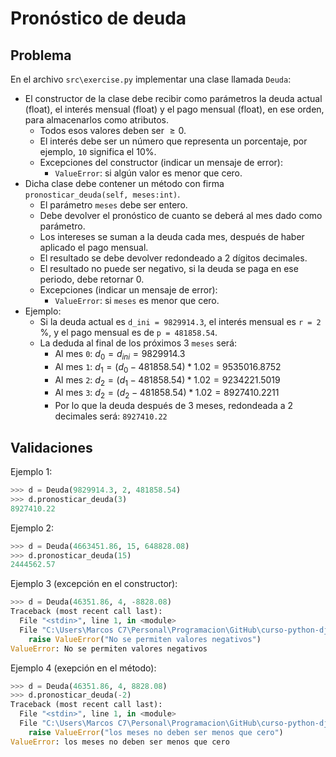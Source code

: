 Pronóstico de deuda
================================================

Problema
--------

En el archivo `src\exercise.py` implementar una clase llamada `Deuda`:

* El constructor de la clase debe recibir como parámetros la deuda actual (float), el interés mensual (float) y el pago mensual (float), en ese orden, para almacenarlos como atributos.
    * Todos esos valores deben ser $\geq 0$.
    * El interés debe ser un número que representa un porcentaje, por ejemplo, `10` significa el 10%.
    * Excepciones del constructor (indicar un mensaje de error):
        * `ValueError`: si algún valor es menor que cero.
* Dicha clase debe contener un método con firma `pronosticar_deuda(self, meses:int)`.
    * El parámetro `meses` debe ser entero.
    * Debe devolver el pronóstico de cuanto se deberá al mes dado como parámetro.
    * Los intereses se suman a la deuda cada mes, después de haber aplicado el pago mensual.
    * El resultado se debe devolver redondeado a 2 dígitos decimales.
    * El resultado no puede ser negativo, si la deuda se paga en ese periodo, debe retornar 0.
    * Excepciones (indicar un mensaje de error):
        * `ValueError`: si `meses` es menor que cero.
* Ejemplo:
    * Si la deuda actual es `d_ini = 9829914.3`, el interés mensual es `r = 2` %, y el pago mensual es de `p = 481858.54`.
    * La deduda al final de los próximos 3 `meses` será:
        * Al mes `0`: $d_0 = d_{ini} = 9829914.3$
        * Al mes `1`: $d_1 = (d_0 - 481858.54) * 1.02 = 9535016.8752$
        * Al mes `2`: $d_2 = (d_1 - 481858.54) * 1.02 = 9234221.5019$
        * Al mes `3`: $d_2 = (d_2 - 481858.54) * 1.02 = 8927410.2211$
        * Por lo que la deuda después de 3 meses, redondeada a 2 decimales será: `8927410.22`


Validaciones
------------

Ejemplo 1:
```python
>>> d = Deuda(9829914.3, 2, 481858.54)
>>> d.pronosticar_deuda(3) 
8927410.22
```

Ejemplo 2:
```python
>>> d = Deuda(4663451.86, 15, 648828.08) 
>>> d.pronosticar_deuda(15) 
2444562.57
```

Ejemplo 3 (excepción en el constructor):
```python
>>> d = Deuda(46351.86, 4, -8828.08)     
Traceback (most recent call last):
  File "<stdin>", line 1, in <module>
  File "C:\Users\Marcos C7\Personal\Programacion\GitHub\curso-python-django\Modulo 02\M02S02_Modulos_Clases_y_Objetos\Soluciones\06_deuda\src\exercise.py", line 6, in __init__
    raise ValueError("No se permiten valores negativos")
ValueError: No se permiten valores negativos
```

Ejemplo 4 (exepción en el método):
```python
>>> d = Deuda(46351.86, 4, 8828.08)  
>>> d.pronosticar_deuda(-2) 
Traceback (most recent call last):
  File "<stdin>", line 1, in <module>
  File "C:\Users\Marcos C7\Personal\Programacion\GitHub\curso-python-django\Modulo 02\M02S02_Modulos_Clases_y_Objetos\Soluciones\06_deuda\src\exercise.py", line 14, in pronosticar_deuda
    raise ValueError("los meses no deben ser menos que cero")
ValueError: los meses no deben ser menos que cero
```
